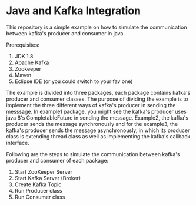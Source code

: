 # Java and Kafka Integration

This repository is a simple example on how to simulate the communication between kafka's producer and consumer in java.

Prerequisites:
1. JDK 1.8
2. Apache Kafka
3. Zookeeper
4. Maven
5. Eclipse IDE (or you could switch to your fav one)

The example is divided into three packages, each package contains kafka's producer and consumer classes.
The purpose of dividing the example is to implement the three different ways of kafka's producer in sending the messsage.
In example1 package, you might see the kafka's producer uses java 8's CompletableFuture in sending the message.
Example2, the kafka's producer sends the message synchronously and for the example3, the kafka's producer sends the message 
asynchronously, in which its producer class is extending thread class as well as implementing the kafka's callback interface. 
	
Following are the steps to simulate the communication between kafka's producer and consumer of each package:
1. Start ZooKeeper Server
2. Start Kafka Server (Broker)
3. Create Kafka Topic
3. Run Producer class
4. Run Consumer class
